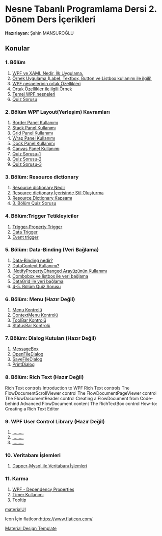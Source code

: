 # Nesne Tabanlı Programlama Dersi 2. Dönem Ders İçerikleri
**Hazırlayan:** Şahin MANSUROĞLU
## Konular ##
### 1. Bölüm ###
1. [WPF ve XAML Nedir, İlk Uygulama.](https://github.com/sahinmansuroglu/NtpDersiDonem2/blob/main/1_Ders.md) 
2. [Örnek Uygulama (Label, Textbox, Button ve Listbox kullanımı ile ilgili)](https://github.com/sahinmansuroglu/NtpDersiDonem2/blob/main/2_Ders.md)  
3. [WPF nesnelerinin ortak Özellikleri](https://github.com/sahinmansuroglu/NtpDersiDonem2/blob/main/3_Ders.md) 
4. [Ortak Özellikler ile ilgili Örnek](https://github.com/sahinmansuroglu/NtpDersiDonem2/blob/main/4_Ders.md) 
5. [Temel WPF nesneleri](https://github.com/sahinmansuroglu/NtpDersiDonem2/blob/main/5_Ders.md) 
6. [Quiz Sorusu](https://github.com/sahinmansuroglu/NtpDersiDonem2/blob/main/1_Bolum_Quiz.md) 

### 2. Bölüm WPF Layout(Yerleşim) Kavramları ###
1. [Border Panel Kullanımı](https://github.com/sahinmansuroglu/NtpDersiDonem2/blob/main/borderKullanimi.md)
2. [Stack Panel Kullanımı](https://github.com/sahinmansuroglu/NtpDersiDonem2/blob/main/StackPanel.md)
3. [Grid Panel Kullanımı](https://github.com/sahinmansuroglu/NtpDersiDonem2/blob/main/GridPanel.md)
4. [Wrap Panel Kullanımı](https://github.com/sahinmansuroglu/NtpDersiDonem2/blob/main/WrapPanel.md)
5. [Dock Panel Kullanımı](https://github.com/sahinmansuroglu/NtpDersiDonem2/blob/main/DockPanel.md)
6. [Canvas Panel Kullanımı](https://github.com/sahinmansuroglu/NtpDersiDonem2/blob/main/CanvasPanel.md)
7. [Quiz Sorusu-1](https://github.com/sahinmansuroglu/NtpDersiDonem2/blob/main/2_Bolum_Quiz.md) 
7. [Quiz Sorusu-2](https://github.com/sahinmansuroglu/NtpDersiDonem2/blob/main/2_Bolum_Quiz_2.md) 
8. [Quiz Sorusu-3](https://github.com/sahinmansuroglu/NtpDersiDonem2/blob/main/2_Bolum_Quiz_3.md) 

### 3. Bölüm: Resource dictionary ###
1. [Resource dictionary Nedir](https://github.com/sahinmansuroglu/NtpDersiDonem2/blob/main/Resourcedictionary1.md) 
2. [Resource dictionary İçerisinde Stil Oluşturma](https://github.com/sahinmansuroglu/NtpDersiDonem2/blob/main/resourceStyle.md)  
3. [Resource Dictionary Kapsamı](https://github.com/sahinmansuroglu/NtpDersiDonem2/blob/main/uygulamaResource.md) 
4. [3. Bölüm Quiz Sorusu](https://github.com/sahinmansuroglu/NtpDersiDonem2/blob/main/3_Bolum_Quiz.md) 


### 4. Bölüm:Trigger Tetikleyiciler ###
1. [Trigger-Property Trigger](https://github.com/sahinmansuroglu/NtpDersiDonem2/blob/main/trigger.md) 
2. [Data Trigger](https://github.com/sahinmansuroglu/NtpDersiDonem2/blob/main/datatrigger.md) 
3. [Event trigger](https://github.com/sahinmansuroglu/NtpDersiDonem2/blob/main/eventtrigger.md)  

### 5. Bölüm:  Data-Binding (Veri Bağlama) ###
1. [Data-Binding nedir?](https://github.com/sahinmansuroglu/NtpDersiDonem2/blob/main/databinding1.md) 
2. [DataContext Kullanımı?](https://github.com/sahinmansuroglu/NtpDersiDonem2/blob/main/databinding2.md) 
3. [INotifyPropertyChanged Arayüzünün Kullanımı ](https://github.com/sahinmansuroglu/NtpDersiDonem2/blob/main/databinding3.md) 
4. [Combobox ve listbox ile veri bağlama](https://github.com/sahinmansuroglu/NtpDersiDonem2/blob/main/comboBaglama.md) 
5. [DataGrid ile veri bağlama](https://github.com/sahinmansuroglu/NtpDersiDonem2/blob/main/datagrid.md) 
6. [4-5. Bölüm Quiz Sorusu](https://github.com/sahinmansuroglu/NtpDersiDonem2/blob/main/4_5_Bolum_Quiz.md) 

### 6. Bölüm:  Menu (Hazır Değil)  ###
1. [Menu Kontrolü ](https://github.com/sahinmansuroglu/NtpDersiDonem2/blob/main/menu1.md) 
1. [ContextMenu Kontrolü](https://github.com/sahinmansuroglu/NtpDersiDonem2/blob/main/menu2.md) 
1. [ToolBar Kontrolü](https://github.com/sahinmansuroglu/NtpDersiDonem2/blob/main/menu3.md) 
1. [StatusBar Kontrolü](https://github.com/sahinmansuroglu/NtpDersiDonem2/blob/main/menu4.md) 

### 7. Bölüm:  Dialog Kutuları  (Hazır Değil) ###
1. [MessageBox](https://github.com/sahinmansuroglu/NtpDersiDonem2/blob/main/dialog1.md) 
2. [OpenFileDialog](https://github.com/sahinmansuroglu/NtpDersiDonem2/blob/main/dialog2.md) 
3. [SaveFileDialog](https://github.com/sahinmansuroglu/NtpDersiDonem2/blob/main/dialog3.md) 
3. [PrintDialog](https://github.com/sahinmansuroglu/NtpDersiDonem2/blob/main/dialog4.md) 

### 8. Bölüm:  Rich Text (Hazır Değil)  ###
Rich Text controls
Introduction to WPF Rich Text controls
The FlowDocumentScrollViewer control
The FlowDocumentPageViewer control
The FlowDocumentReader control
Creating a FlowDocument from Code-behind
Advanced FlowDocument content
The RichTextBox control
How-to: Creating a Rich Text Editor


### 9.  WPF User Control Library   (Hazır Değil) ###
1. [.........]() 
2. [.........]() 
3. [.........]() 



### 10. Veritabanı İşlemleri ###
1. [Dapper-Mysql ile Veritabanı İşlemleri](https://github.com/sahinmansuroglu/NtpDersiDonem2/blob/main/dapperMysqlTemel.md) 



### 11.  Karma ###

1. [WPF - Dependency Properties](https://github.com/sahinmansuroglu/NtpDersiDonem2/blob/main/DependencyProperties.md) 
2. [Timer Kullanımı](https://github.com/sahinmansuroglu/NtpDersiDonem2/blob/main/timer.md) 
3. Tooltip

[materialUI](https://www.youtube.com/watch?v=qSP8v8Gi3XU)

Icon İçin flatIcon:https://www.flaticon.com/

[Material Design Template](https://github.com/sahinmansuroglu/NtpDersiDonem2/files/8259443/WpfApp13.zip)
